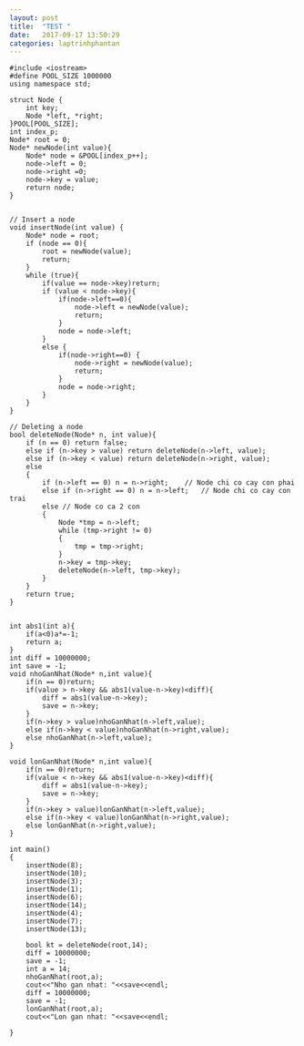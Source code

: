 ```yaml
---
layout: post
title:  "TEST "
date:   2017-09-17 13:50:29
categories: laptrinhphantan
---
```



    #include <iostream>
    #define POOL_SIZE 1000000
    using namespace std;
    
    struct Node {
        int key;
        Node *left, *right;
    }POOL[POOL_SIZE];
    int index_p;
    Node* root = 0;
    Node* newNode(int value){
        Node* node = &POOL[index_p++];
        node->left = 0;
        node->right =0;
        node->key = value;
        return node;
    }
    
    
    // Insert a node
    void insertNode(int value) {
        Node* node = root;
        if (node == 0){
            root = newNode(value);
            return;
        }
        while (true){
            if(value == node->key)return;
            if (value < node->key){
                if(node->left==0){
                    node->left = newNode(value);
                    return;
                }
                node = node->left;
            }
            else {
                if(node->right==0) {
                    node->right = newNode(value);
                    return;
                }
                node = node->right;
            }
        }
    }
    
    // Deleting a node
    bool deleteNode(Node* n, int value){
        if (n == 0) return false;
        else if (n->key > value) return deleteNode(n->left, value);
        else if (n->key < value) return deleteNode(n->right, value);
        else
        {
            if (n->left == 0) n = n->right;    // Node chi co cay con phai
            else if (n->right == 0) n = n->left;   // Node chi co cay con trai
            else // Node co ca 2 con
            {
                Node *tmp = n->left;
                while (tmp->right != 0)
                {
                    tmp = tmp->right;
                }
                n->key = tmp->key;
                deleteNode(n->left, tmp->key);
            }
        }
        return true;
    }
    
    
    int abs1(int a){
        if(a<0)a*=-1;
        return a;
    }
    int diff = 10000000;
    int save = -1;
    void nhoGanNhat(Node* n,int value){
        if(n == 0)return;
        if(value > n->key && abs1(value-n->key)<diff){
            diff = abs1(value-n->key);
            save = n->key;
        }
        if(n->key > value)nhoGanNhat(n->left,value);
        else if(n->key < value)nhoGanNhat(n->right,value);
        else nhoGanNhat(n->left,value);
    }
    
    void lonGanNhat(Node* n,int value){
        if(n == 0)return;
        if(value < n->key && abs1(value-n->key)<diff){
            diff = abs1(value-n->key);
            save = n->key;
        }
        if(n->key > value)lonGanNhat(n->left,value);
        else if(n->key < value)lonGanNhat(n->right,value);
        else lonGanNhat(n->right,value);
    }
    
    int main()
    {
        insertNode(8);
        insertNode(10);
        insertNode(3);
        insertNode(1);
        insertNode(6);
        insertNode(14);
        insertNode(4);
        insertNode(7);
        insertNode(13);
    
        bool kt = deleteNode(root,14);
        diff = 10000000;
        save = -1;
        int a = 14;
        nhoGanNhat(root,a);
        cout<<"Nho gan nhat: "<<save<<endl;
        diff = 10000000;
        save = -1;
        lonGanNhat(root,a);
        cout<<"Lon gan nhat: "<<save<<endl;
    
    }
    

